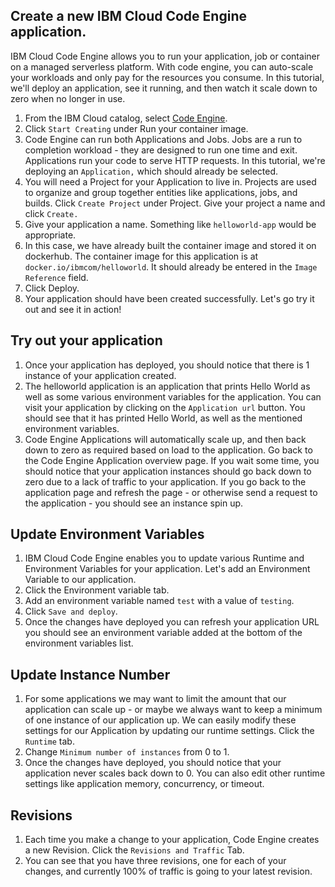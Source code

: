 
## Create a new IBM Cloud Code Engine application.
IBM Cloud Code Engine allows you to run your application, job or container on a managed serverless platform. With code engine, you can auto-scale your workloads and only pay for the resources you consume. In this tutorial, we'll deploy an application, see it running, and then watch it scale down to zero when no longer in use.

1. From the IBM Cloud catalog, select [Code Engine](https://cloud.ibm.com/codeengine/overview).
1. Click `Start Creating` under Run your container image.
1. Code Engine can run both Applications and Jobs. Jobs are a run to completion workload - they are designed to run one time and exit. Applications run your code to serve HTTP requests. In this tutorial, we're deploying an `Application,` which should already be selected.
1. You will need a Project for your Application to live in. Projects are used to organize and group together entities like applications, jobs, and builds. Click `Create Project` under Project. Give your project a name and click `Create.`
1. Give your application a name. Something like `helloworld-app` would be appropriate.
1. In this case, we have already built the container image and stored it on dockerhub. The container image for this application is at `docker.io/ibmcom/helloworld`. It should already be entered in the `Image Reference` field.
1. Click Deploy.
1. Your application should have been created successfully. Let's go try it out and see it in action!

## Try out your application
1. Once your application has deployed, you should notice that there is 1 instance of your application created.
1. The helloworld application is an application that prints Hello World as well as some various environment variables for the application. You can visit your application by clicking on the `Application url` button. You should see that it has printed Hello World, as well as the mentioned environment variables.
1. Code Engine Applications will automatically scale up, and then back down to zero as required based on load to the application. Go back to the Code Engine Application overview page. If you wait some time, you should notice that your application instances should go back down to zero due to a lack of traffic to your application. If you go back to the application page and refresh the page - or otherwise send a request to the application - you should see an instance spin up. 

## Update Environment Variables
1. IBM Cloud Code Engine enables you to update various Runtime and Environment Variables for your application. Let's add an Environment Variable to our application.
1. Click the Environment variable tab.
1. Add an environment variable named `test` with a value of `testing`. 
1. Click `Save and deploy`.
1. Once the changes have deployed you can refresh your application URL you should see an environment variable added at the bottom of the environment variables list.

## Update Instance Number
1. For some applications we may want to limit the amount that our application can scale up - or maybe we always want to keep a minimum of one instance of our application up. We can easily modify these settings for our Application by updating our runtime settings. Click the `Runtime` tab.
1. Change `Minimum number of instances` from 0 to 1.
1. Once the changes have deployed, you should notice that your application never scales back down to 0. You can also edit other runtime settings like application memory, concurrency, or timeout.

## Revisions
1. Each time you make a change to your application, Code Engine creates a new Revision. Click the `Revisions and Traffic` Tab. 
1. You can see that you have three revisions, one for each of your changes, and currently 100% of traffic is going to your latest revision.
